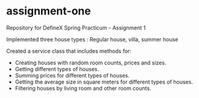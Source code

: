 # assignment-one
Repository for DefineX Spring Practicum - Assignment 1

Implemented three house types :
Regular house, villa, summer house

Created a service class that includes methods for:
- Creating houses with random room counts, prices and sizes.
- Getting different types of houses.
- Summing prices for different types of houses.
- Getting the average size in square meters for different types of houses.
- Filtering houses by living room and other room counts.
